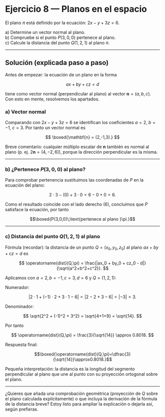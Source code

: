 # Ejercicio 8 — Planos en el espacio

El plano $\pi$ está definido por la ecuación:
$2x-y+3z=6.$

a) Determine un vector normal al plano.  
b) Compruebe si el punto $P(3,0,0)$ pertenece al plano.  
c) Calcule la distancia del punto $Q(1,2,1)$ al plano $\pi$.

---

## Solución (explicada paso a paso)

Antes de empezar: la ecuación de un plano en la forma

$$
ax + by + cz = d
$$

tiene como vector normal (perpendicular al plano) al vector $\mathbf{n}=(a,b,c)$. Con esto en mente, resolvemos los apartados.

### a) Vector normal

Comparando con $2x - y + 3z = 6$ se identifican los coeficientes $a=2$, $b=-1$, $c=3$. Por tanto un vector normal es

$$
\boxed{\mathbf{n} = (2,-1,3).}
$$

Breve comentario: cualquier múltiplo escalar de $\mathbf{n}$ también es normal al plano (p. ej. $2\mathbf{n}=(4,-2,6)$), porque la dirección perpendicular es la misma.

---

### b) ¿Pertenece $P(3,0,0)$ al plano?

Para comprobar pertenencia sustituimos las coordenadas de $P$ en la ecuación del plano:

$$
2\cdot3 - (0) + 3\cdot0 = 6 - 0 + 0 = 6.
$$

Como el resultado coincide con el lado derecho (6), concluimos que $P$ satisface la ecuación, por tanto

$$\boxed{P(3,0,0)\;\text{pertenece al plano }\pi.}$$

---

### c) Distancia del punto $Q(1,2,1)$ al plano

Fórmula (recordar): la distancia de un punto $Q=(x_0,y_0,z_0)$ al plano $ax+by+cz=d$ es

$$
\operatorname{dist}(Q,\pi) = \frac{|ax_0 + by_0 + cz_0 - d|}{\sqrt{a^2+b^2+c^2}}.
$$

Aplicamos con $a=2,b=-1,c=3,d=6$ y $Q=(1,2,1)$:

Numerador:

$$
|2\cdot1 + (-1)\cdot2 + 3\cdot1 - 6| = |2 -2 +3 -6| = | -3 | = 3.
$$

Denominador:

$$
\sqrt{2^2 + (-1)^2 + 3^2} = \sqrt{4+1+9} = \sqrt{14}.
$$

Por tanto

$$
\operatorname{dist}(Q,\pi) = \frac{3}{\sqrt{14}} \approx 0.8018.
$$

Respuesta final:

$$\boxed{\operatorname{dist}(Q,\pi)=\dfrac{3}{\sqrt{14}}\approx0.8018.}$$

Pequeña interpretación: la distancia es la longitud del segmento perpendicular al plano que une al punto con su proyección ortogonal sobre el plano.

---

¿Quieres que añada una comprobación geométrica (proyección de $Q$ sobre el plano calculada explícitamente) o que incluya la derivación de la fórmula de la distancia breve? Estoy listo para ampliar la explicación o dejarla así, según prefieras.
